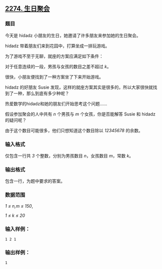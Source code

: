## [2274. 生日聚会](https://www.acwing.com/problem/content/2276/)

### 题目

今天是 hidadz 小朋友的生日，她邀请了许多朋友来参加她的生日聚会。

hidadz 带着朋友们来到花园中，打算坐成一排玩游戏。

为了游戏不至于无聊，就座的方案应满足如下条件：

对于任意连续的一段，男孩与女孩的数目之差不超过 *k*。

很快，小朋友便找到了一种方案坐了下来开始游戏。

hidadz 的好朋友 Susie 发现，这样的就座方案其实是很多的，所以大家很快就找到了一种，那么到底有多少种呢？

热爱数学的hidadz和她的朋友们开始思考这个问题……

假设参加聚会的人中共有 *n* 个男孩与 *m* 个女孩，你是否能解答 Susie 和 hidadz 的疑问呢？

由于这个数目可能很多，他们只想知道这个数目除以 *12345678* 的余数。

### 输入格式

仅包含一行共 *3* 个整数，分别为男孩数目 *n*，女孩数目 *m*，常数 *k*。

### 输出格式

包含一行，为题中要求的答案。

### 数据范围

*1 ≤ n,m ≤ 150*,

*1 ≤ k ≤ 20*

### 输入样例：

```
1 2 1
```

### 输出样例：

```
1
```
